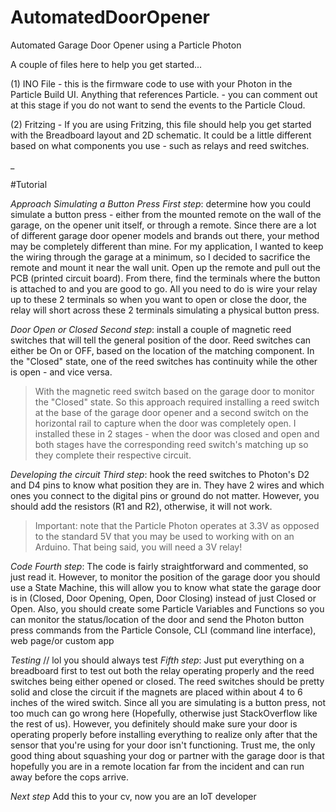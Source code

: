 # AutomatedDoorOpener
Automated Garage Door Opener using a Particle Photon

A couple of files here to help you get started...

(1) INO File - this is the firmware code to use with your Photon in the Particle Build UI.  Anything that references Particle. - you can comment out at this stage if you do not want to send the events to the Particle Cloud.

(2) Fritzing - If you are using Fritzing, this file should help you get started with the Breadboard layout and 2D schematic.  It could be a little different based on what components you use - such as relays and reed switches.

_

#Tutorial

_Approach_
_Simulating a Button Press_
_First step_: determine how you could simulate a button press - either from the mounted remote on the wall of the garage, on the opener unit itself, or through a remote. Since there are a lot of different garage door opener models and brands out
there, your method may be completely different than mine. For my application, I wanted to keep the wiring through the garage at a minimum, so I decided to sacrifice the remote and mount it near the wall unit.
Open up the remote and pull out the PCB (printed circuit board).  From there, find the terminals where the button is attached to and you are good to go.  All you need to do is wire your relay up to these 2 terminals so when you want to
open or close the door, the relay will short across these 2 terminals simulating a physical button press.

_Door Open or Closed_
_Second step_: install a couple of magnetic reed switches that will tell the general position of the door. Reed switches can either be On or OFF, based on the location of the matching component. In the "Closed" state, one of the reed switches has
continuity while the other is open - and vice versa.  
> With the magnetic reed switch based on the garage door to monitor the "Closed" state. So this approach required installing a reed switch at the base of the garage door opener and a second switch on the horizontal rail to capture when the door was
completely open.  I installed these in 2 stages - when the door was closed and open and both stages have the corresponding reed switch's matching up so they complete their respective circuit.

_Developing the circuit_
_Third step_: hook the reed switches to Photon's D2 and D4 pins to know what position they are in. They have 2 wires and which ones you connect to the digital pins or ground do not matter. However, you should add the resistors (R1 and R2),
otherwise, it will not work.
> Important: note that the Particle Photon operates at 3.3V as opposed to the standard 5V that you may be used to working with on an Arduino. That being said, you will need a 3V relay!

_Code_
_Fourth step_: The code is fairly straightforward and commented, so just read it. However, to monitor the position of the garage door you should use a State Machine, this will allow you to know what state the garage door is in (Closed, Door
Opening, Open, Door Closing) instead of just Closed or Open. Also, you should create some Particle Variables and Functions so you can monitor the status/location of the door and send the Photon button press commands from the Particle
Console, CLI (command line interface), web page/or custom app

_Testing_ // lol you should always test
_Fifth step_: Just put everything on a breadboard first to test out both the relay operating properly and the reed switches being either opened or closed. The reed switches should be pretty solid and close the circuit if the magnets are placed
within about 4 to 6 inches of the wired switch.  Since all you are simulating is a button press, not too much can go wrong here (Hopefully, otherwise just StackOverflow like the rest of us). However, you definitely should make sure your door is
operating properly before installing everything to realize only after that the sensor that you're using for your door isn't functioning. Trust me, the only good thing about squashing your dog or partner with the garage door is that
hopefully you are in a remote location far from the incident and can run away before the cops arrive.

_Next step_
Add this to your cv, now you are an IoT developer
